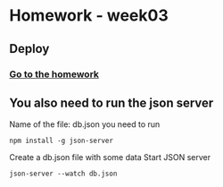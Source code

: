# Homework - week03

## Deploy

### [Go to the homework](https://homework-week03-68vm6aa78-paoaguilar.vercel.app/index.html)

## You also need to run the json server
Name of the file: db.json
you need to run
```
npm install -g json-server
```
Create a db.json file with some data
Start JSON server
```
json-server --watch db.json
```
